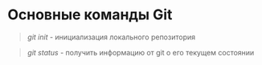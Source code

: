 # Основные команды Git

> *git init* - инициализация локального репозитория

> *git status* - получить информацию от git о его текущем состоянии


